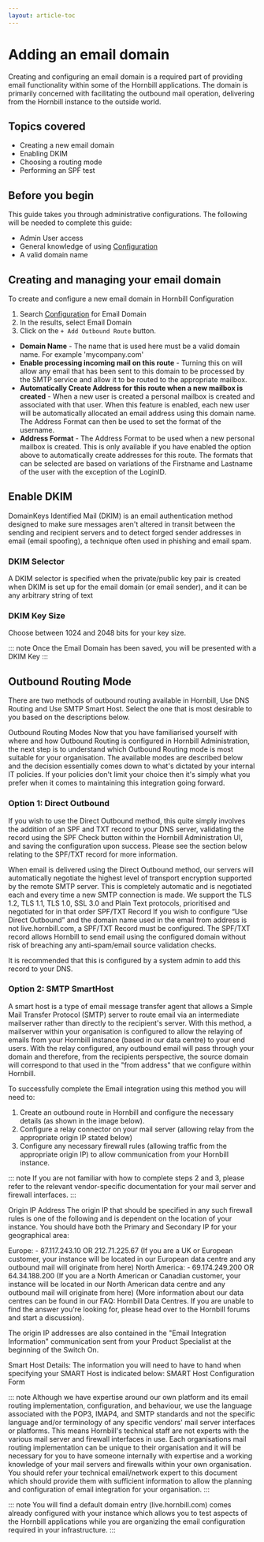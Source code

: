 ```yaml
---
layout: article-toc
---
```

# Adding an email domain
Creating and configuring an email domain is a required part of providing email functionality within some of the Hornbill applications. The domain is primarily concerned with facilitating the outbound mail operation, delivering from the Hornbill instance to the outside world. 

## Topics covered
* Creating a new email domain
* Enabling DKIM
* Choosing a routing mode
* Performing an SPF test

## Before you begin
This guide takes you through administrative configurations.  The following will be needed to complete this guide:
* Admin User access
* General knowledge of using [Configuration](/esp-config/getting-started/using-configuration)
* A valid domain name

## Creating and managing your email domain
To create and configure a new email domain in Hornbill Configuration 

1. Search [Configuration](/esp-config/getting-started/using-configuration) for Email Domain
1. In the results, select Email Domain
1. Click on the `+ Add Outbound Route` button.

* **Domain Name** - The name that is used here must be a valid domain name. For example 'mycompany.com'
* **Enable processing incoming mail on this route** - Turning this on will allow any email that has been sent to this domain to be processed by the SMTP service and allow it to be routed to the appropriate mailbox.
* **Automatically Create Address for this route when a new mailbox is created** - When a new user is created a personal mailbox is created and associated with that user. When this feature is enabled, each new user will be automatically allocated an email address using this domain name. The Address Format can then be used to set the format of the username.
* **Address Format** - The Address Format to be used when a new personal mailbox is created. This is only available if you have enabled the option above to automatically create addresses for this route. The formats that can be selected are based on variations of the Firstname and Lastname of the user with the exception of the LoginID.
## Enable DKIM
DomainKeys Identified Mail (DKIM) is an email authentication method designed to make sure messages aren't altered in transit between the sending and recipient servers and to detect forged sender addresses in email (email spoofing), a technique often used in phishing and email spam.
### DKIM Selector
A DKIM selector is specified when the private/public key pair is created when DKIM is set up for the email domain (or email sender), and it can be any arbitrary string of text
### DKIM Key Size
Choose between 1024 and 2048 bits for your key size.

::: note
Once the Email Domain has been saved, you will be presented with a DKIM Key
:::

## Outbound Routing Mode
There are two methods of outbound routing available in Hornbill, Use DNS Routing and Use SMTP Smart Host. Select the one that is most desirable to you based on the descriptions below.

Outbound Routing Modes
Now that you have familiarised yourself with where and how Outbound Routing is configured in Hornbill Administration, the next step is to understand which Outbound Routing mode is most suitable for your organisation. The available modes are described below and the decision essentially comes down to what's dictated by your internal IT policies. If your policies don't limit your choice then it's simply what you prefer when it comes to maintaining this integration going forward.

### Option 1: Direct Outbound
If you wish to use the Direct Outbound method, this quite simply involves the addition of an SPF and TXT record to your DNS server, validating the record using the SPF Check button within the Hornbill Administration UI, and saving the configuration upon success. Please see the section below relating to the SPF/TXT record for more information.

When email is delivered using the Direct Outbound method, our servers will automatically negotiate the highest level of transport encryption supported by the remote SMTP server. This is completely automatic and is negotiated each and every time a new SMTP connection is made. We support the TLS 1.2, TLS 1.1, TLS 1.0, SSL 3.0 and Plain Text protocols, prioritised and negotiated for in that order
SPF/TXT Record
If you wish to configure “Use Direct Outbound” and the domain name used in the email from address is not live.hornbill.com, a SPF/TXT Record must be configured. The SPF/TXT record allows Hornbill to send email using the configured domain without risk of breaching any anti-spam/email source validation checks.

It is recommended that this is configured by a system admin to add this record to your DNS.


### Option 2: SMTP SmartHost
A smart host is a type of email message transfer agent that allows a Simple Mail Transfer Protocol (SMTP) server to route email via an intermediate mailserver rather than directly to the recipient's server. With this method, a mailserver within your organisation is configured to allow the relaying of emails from your Hornbill instance (based in our data centre) to your end users. With the relay configured, any outbound email will pass through your domain and therefore, from the recipients perspective, the source domain will correspond to that used in the "from address" that we configure within Hornbill.

To successfully complete the Email integration using this method you will need to:

1. Create an outbound route in Hornbill and configure the necessary details (as shown in the image below).
1. Configure a relay connector on your mail server (allowing relay from the appropriate origin IP stated below)
1. Configure any necessary firewall rules (allowing traffic from the appropriate origin IP) to allow communication from your Hornbill instance.

::: note
If you are not familiar with how to complete steps 2 and 3, please refer to the relevant vendor-specific documentation for your mail server and firewall interfaces.
:::

Origin IP Address
The origin IP that should be specified in any such firewall rules is one of the following and is dependent on the location of your instance. You should have both the Primary and Secondary IP for your geographical area:

Europe: - 87.117.243.10 OR 212.71.225.67 (If you are a UK or European customer, your instance will be located in our European data centre and any outbound mail will originate from here)
North America: - 69.174.249.200 OR 64.34.188.200 (If you are a North American or Canadian customer, your instance will be located in our North American data centre and any outbound mail will originate from here)
(More information about our data centres can be found in our FAQ: Hornbill Data Centres. If you are unable to find the answer you're looking for, please head over to the Hornbill forums and start a discussion).

The origin IP addresses are also contained in the "Email Integration Information" communication sent from your Product Specialist at the beginning of the Switch On.

Smart Host Details:
The information you will need to have to hand when specifying your SMART Host is indicated below:
SMART Host Configuration Form

::: note
Although we have expertise around our own platform and its email routing implementation, configuration, and behaviour, we use the language associated with the POP3, IMAP4, and SMTP standards and not the specific language and/or terminology of any specific vendors' mail server interfaces or platforms.
This means Hornbill's technical staff are not experts with the various mail server and firewall interfaces in use. Each organisations mail routing implementation can be unique to their organisation and it will be necessary for you to have someone internally with expertise and a working knowledge of your mail servers and firewalls within your own organisation. You should refer your technical email/network expert to this document which should provide them with sufficient information to allow the planning and configuration of email integration for your organisation.
:::

::: note
You will find a default domain entry (live.hornbill.com) comes already configured with your instance which allows you to test aspects of the Hornbill applications while you are organizing the email configuration required in your infrastructure.
:::